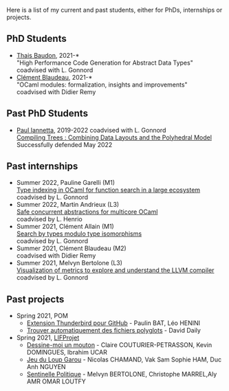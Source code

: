 Here is a list of my current and past students, either for PhDs, internships or projects.

## PhD Students

- [Thais Baudon](https://perso.ens-lyon.fr/thais.baudon/), 2021-*  
  "High Performance Code Generation for Abstract Data Types"  
  coadvised with L. Gonnord
- [Clément Blaudeau](https://clement.blaudeau.net/), 2021-*  
  "OCaml modules: formalization, insights and improvements"  
  coadvised with Didier Remy

## Past PhD Students

- [Paul Iannetta](https://perso.ens-lyon.fr/paul.iannetta/), 2019-2022
  coadvised with L. Gonnord  
  [Compiling Trees : Combining Data Layouts and the Polyhedral Model](https://www.theses.fr/2022LYSEN013)  
  Successfully defended May 2022

## Past internships

- Summer 2022, Pauline Garelli (M1)  
  [Type indexing in OCaml for function search in a large ecosystem](reports/2022garelli.pdf)  
  coadvised by L. Gonnord
- Summer 2022, Martin Andrieux (L3)  
  [Safe concurrent abstractions for multicore OCaml](reports/2022andrieux.pdf)  
  coadvised by L. Henrio
- Summer 2021, Clément Allain (M1)  
  [Search by types modulo type isomorphisms](reports/2021allain.pdf)  
  coadvised by L. Gonnord
- Summer 2021, Clément Blaudeau (M2)  
  coadvised with Didier Remy
- Summer 2021, Melvyn Bertolone (L3)  
  [Visualization of metrics to explore and understand the LLVM compiler](http://laure.gonnord.org/pro/students/rapport_L32021_Bertolone.pdf)  
  coadvised by L. Gonnord

## Past projects

- Spring 2021, POM  
  * [Extension Thunderbird pour GitHub](reports/2020POM-Henini-Bat.pdf) - Paulin BAT, Léo HENINI  
  * [Trouver automatiquement des fichiers polyglots](reports/2020POM-Daily.pdf) - David Daily
- Spring 2021, [LIFProjet](http://cazabetremy.fr/wiki/doku.php?id=projet:presentation)  
  * [Dessine-moi un mouton](reports/2020LIFProjet-COUTURIER-DOMINGES-UCAR.pdf) - Claire COUTURIER-PETRASSON, Kevin DOMINGUES, Ibrahim UCAR  
  * [Jeu du Loup Garou](reports/2020LIFProjet-HAM-NGUYEN-CHAMAND.pdf) - Nicolas CHAMAND, Vak Sam Sophie HAM, Duc Anh NGUYEN  
  * [Sentinelle Politique](reports/2020LIFProjet-BERTOLONE-MARREL-LOUTFY.pdf) - Melvyn BERTOLONE, Christophe MARREL,Aly AMR OMAR LOUTFY
  
